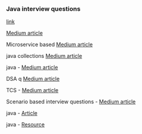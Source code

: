 ### Java interview questions

[link](https://medium.com/@gaddamnaveen192/multithreading-350-interview-questions-in-depth-explanations-in-java-a9160ba65ad9#62d9)

[Medium article](https://medium.com/@shivamsrivastava.iec/691c98123027)

Microservice based [Medium article](https://codefarm0.medium.com/10-tricky-microservices-scenario-based-interview-questions-and-answers-6a2309a1ea34)

java collections [Medium article](https://medium.com/@pudarimadhavi99/mastering-java-collections-15-tricky-interview-questions-every-developer-should-know-18edb64d60e1)

java - [Medium article](https://medium.com/@shivamsrivastava.iec/e21dffbe1d7d)

DSA q [Medium article](https://medium.com/javarevisited/top-10-common-algorithm-interview-questions-and-answers-in-java-2025-6b8d7438af43)

TCS - [Medium article](https://medium.com/@shivamsrivastava.iec/aad8eb936a0b)
 
Scenario based interview questions - [Medium article](https://medium.com/@shivamsrivastava.iec/b567642867cd)

java - [Article](https://medium.com/@ajit34555/java-interview-prep-series-493c703dff32)

java - [Resource](https://rathod-ajay.medium.com/java-string-interview-questions-from-junior-to-senior-developer-2025-guide-5175811c7d73)
